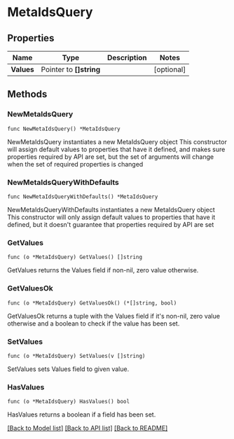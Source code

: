 # MetaIdsQuery

## Properties

Name | Type | Description | Notes
------------ | ------------- | ------------- | -------------
**Values** | Pointer to **[]string** |  | [optional] 

## Methods

### NewMetaIdsQuery

`func NewMetaIdsQuery() *MetaIdsQuery`

NewMetaIdsQuery instantiates a new MetaIdsQuery object
This constructor will assign default values to properties that have it defined,
and makes sure properties required by API are set, but the set of arguments
will change when the set of required properties is changed

### NewMetaIdsQueryWithDefaults

`func NewMetaIdsQueryWithDefaults() *MetaIdsQuery`

NewMetaIdsQueryWithDefaults instantiates a new MetaIdsQuery object
This constructor will only assign default values to properties that have it defined,
but it doesn't guarantee that properties required by API are set

### GetValues

`func (o *MetaIdsQuery) GetValues() []string`

GetValues returns the Values field if non-nil, zero value otherwise.

### GetValuesOk

`func (o *MetaIdsQuery) GetValuesOk() (*[]string, bool)`

GetValuesOk returns a tuple with the Values field if it's non-nil, zero value otherwise
and a boolean to check if the value has been set.

### SetValues

`func (o *MetaIdsQuery) SetValues(v []string)`

SetValues sets Values field to given value.

### HasValues

`func (o *MetaIdsQuery) HasValues() bool`

HasValues returns a boolean if a field has been set.


[[Back to Model list]](../README.md#documentation-for-models) [[Back to API list]](../README.md#documentation-for-api-endpoints) [[Back to README]](../README.md)


